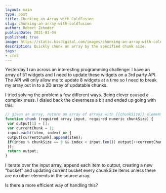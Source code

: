 ```yaml
---
layout: main
type: post
title: Chunking an Array with ColdFusion
slug: chunking-an-array-with-coldfusion
author: Robert Zehnder
publishDate: 2021-01-04
published: true
image: https://static.kisdigital.com/images/chunking-an-array-with-coldfusion/00_cover.jpeg
description: Quickly chunk an array by the specified chunk size.
tags: 
- cfml
---
```

Yesterday I ran across an interesting programming challenge: I have an array of 51 widgets and I need to update these widgets on a 3rd party API. The API will only allow me to update 8 widgets at a time so I need to break my array out in to a 2D array of updatable chunks.

I tried solving the problem a few different ways. Being clever caused a complex mess. I dialed back the cleverness a bit and ended up going with this:

``` javascript
// given an array, return an array of arrays with {{chunkSize}} elements
function chunk (required array input, required numeric chunkSize) {
 var output[1] = [];
 var currentChunk = 1;
 input.each((item, index) => {
 output[currentChunk].append(item);
 if(index % chunkSize == 0 && index < input.len()) output[++currentChunk] = [];
 });
 return output;
}
```

I iterate over the input array, append each item to output, creating a new "bucket" and updating current bucket every chunkSize items unless there are no other elements in the source array.

Is there a more efficient way of handling this?
